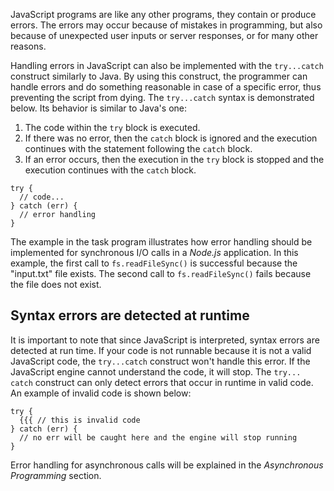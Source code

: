 

JavaScript programs are like any other programs, they contain or produce errors.
The errors may occur because of mistakes in programming, but also because of
unexpected user inputs or server responses, or for many other reasons.

Handling errors in JavaScript can also be implemented with the `try...catch`
construct similarly to Java. By using this construct, the programmer can handle
errors and do something reasonable in case of a specific error, thus preventing
the script from dying. The `try...catch` syntax is demonstrated below. Its
behavior is similar to Java's one:

1. The code within the `try` block is executed.
2. If there was no error, then the `catch` block is ignored and the execution
   continues with the statement following the `catch` block.
3. If an error occurs, then the execution in the `try` block is stopped and the
   execution continues with the `catch` block.

```
try {
  // code...
} catch (err) {
  // error handling
}
```

The example in the task program illustrates how error handling 
should be implemented for synchronous I/O calls in a _Node.js_ application. In 
this example, the first call to `fs.readFileSync()` is successful because 
the "input.txt" file exists. The second call to `fs.readFileSync()` fails 
because the file does not exist.

## Syntax errors are detected at **runtime**

It is important to note that since JavaScript is interpreted, syntax errors are
detected at run time. If your code is not runnable because it is not a valid 
JavaScript code, the `try...catch` construct won't handle this error. If 
the JavaScript engine cannot understand the code, it will stop. The `try...
catch` construct can only detect errors that occur in runtime in valid code. 
An example of invalid code is shown below: 

```
try {
  {{{ // this is invalid code
} catch (err) {
  // no err will be caught here and the engine will stop running
}
```

Error handling for asynchronous calls will be explained in the _Asynchronous 
Programming_ section. 